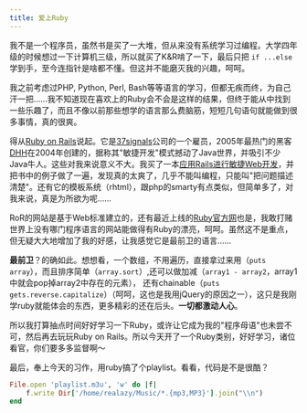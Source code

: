 ```yaml
---
title: 爱上Ruby
---
```

我不是一个程序员，虽然书是买了一大堆，但从来没有系统学习过编程。大学四年级的时候想过一下计算机三级，所以就买了K&R啃了一下，最后只把 `if ...else`学到手，至今连指针是啥都不懂。但这并不能磨灭我的兴趣，呵呵。

我之前考虑过PHP, Python, Perl, Bash等等语言的学习，但都无疾而终，为自己汗一把……我不知道现在喜欢上的Ruby会不会是这样的结果，但终于能从中找到一些乐趣了，而且不像以前那些想学的语言那么费脑筋，短短几句语句就能做到很多事情，真的很爽。

得从[Ruby on Rails][0]说起。它是[37signals][1]公司的一个雇员，2005年最热门的黑客[DHH][2]在2004年创建的，据称其"敏捷开发"模式撼动了Java世界，并吸引不少Java牛人。这些对我来说意义不大。我买了一本[应用Rails进行敏捷Web开发][3]，并把书中的例子做了一遍，发现真的太爽了，几乎不能叫编程，只能叫"把问题描述清楚"。还有它的模板系统（rhtml），跟php的smarty有点类似，但简单多了，对我来说，真是为所欲为呢……

RoR的网站是基于Web标准建立的，还有最近上线的[Ruby官方网][4]也是，我敢打赌世界上没有哪门程序语言的网站能做得有Ruby的漂亮，呵呵。虽然这不是重点，但无疑大大地增加了我的好感，让我感觉它是最前卫的语言……

**最前卫**？的确如此。想想看，一个数组，不用遍历，直接拿过来用（`puts array`），而且排序简单（`array.sort`）,还可以做加减（`array1 - array2`，array1中就会pop掉array2中存在的元素）， 还有chainable（`puts gets.reverse.capitalize`）（呵呵，这也是我用jQuery的原因之一），这只是我刚学ruby就能体会的东西，更多精彩的还在后头。**一切都激动人心**。

所以我打算抽点时间好好学习一下Ruby，或许让它成为我的"程序母语"也未尝不可，然后再去玩玩Ruby on Rails。所以今天开了一个Ruby类别，好好学习，诸位看官，你们要多多监督啊～

最后，奉上今天的习作，用ruby搞了个playlist。看看，代码是不是很酷？

```ruby
File.open 'playlist.m3u', 'w' do |f|
    f.write Dir['/home/realazy/Music/*.{mp3,MP3}'].join("\\n")
end
```

[0]: http://www.rubyonrails.org/
[1]: http://www.37signals.com/
[2]: http://www.loudthinking.com/
[3]: http://www.china-pub.com/computers/common/info.asp?id=30058
[4]: http://www.ruby-lang.org/en/
